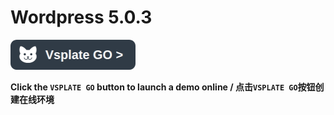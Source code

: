 # Wordpress 5.0.3

<a href="https://www.vsplate.com/?docker-compose=https://github.com/vsplate/dcenvs/wordpress/5.0.3"><img alt="VSPLATE GO" src="https://raw.githubusercontent.com/vsplate/images/master/vsgo_btn.png" width="200px"></a>

**Click the `VSPLATE GO` button to launch a demo online / 点击`VSPLATE GO`按钮创建在线环境**